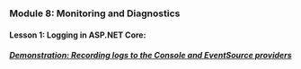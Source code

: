 ### Module 8: Monitoring and Diagnostics

#### Lesson 1: Logging in ASP.NET Core:

##### [Demonstration: Recording logs to the Console and EventSource providers](DemoFiles/Mod8Demo1Logger)

